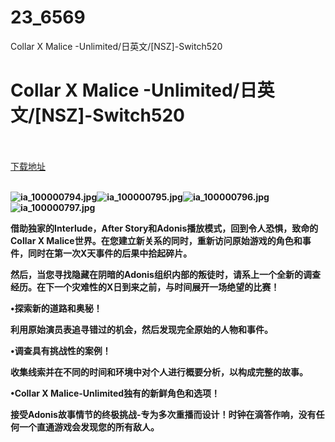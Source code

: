 # 23_6569
Collar X Malice -Unlimited/日英文/[NSZ]-Switch520
# Collar X Malice -Unlimited/日英文/[NSZ]-Switch520
 <br/></br>
[下载地址](https://www.switch520.cc/article/6569 "下载地址")
<br/></br>

<p><span><strong><img src="https://ddcdn.jd.com/ddimg/jfs/t1/131268/4/11595/61511/5f7b0624E5da0b94c/2b6bfe024d1bb480.jpg" alt="ia_100000794.jpg" title="ia_100000794.jpg"><img src="https://ddcdn.jd.com/ddimg/jfs/t1/129997/3/11312/55698/5f7b0626Eeb5afc20/2718031cd6d1943e.jpg" alt="ia_100000795.jpg" title="ia_100000795.jpg"><img src="https://ddcdn.jd.com/ddimg/jfs/t1/147390/3/9943/61860/5f7b0626Eba818090/39ee29e654b269c5.jpg" alt="ia_100000796.jpg" title="ia_100000796.jpg"><img src="https://ddcdn.jd.com/ddimg/jfs/t1/127091/33/13957/65108/5f7b0626E952a3728/f706e0d52d886fcb.jpg" alt="ia_100000797.jpg" title="ia_100000797.jpg"> &nbsp;<br></strong></span></p>
<p></p>
<p><span><strong>借助独家的Interlude，After Story和Adonis播放模式，回到令人恐惧，致命的Collar X Malice世界。在您建立新关系的同时，重新访问原始游戏的角色和事件，同时在第一次X天事件的后果中拾起碎片。</strong></span></p>
<p></p>
<p><span><strong>然后，当您寻找隐藏在阴暗的Adonis组织内部的叛徒时，请系上一个全新的调查经历。在下一个灾难性的X日到来之前，与时间展开一场绝望的比赛！</strong></span></p>
<p></p>
<p><span><strong>•探索新的道路和奥秘！</strong></span></p>
<p><span><strong>利用原始演员表追寻错过的机会，然后发现完全原始的人物和事件。</strong></span></p>
<p></p>
<p><span><strong>•调查具有挑战性的案例！</strong></span></p>
<p><span><strong>收集线索并在不同的时间和环境中对个人进行概要分析，以构成完整的故事。</strong></span></p>
<p></p>
<p><span><strong>•Collar X Malice-Unlimited独有的新鲜角色和选项！</strong></span></p>
<p></p>
<p><span><strong>接受Adonis故事情节的终极挑战-专为多次重播而设计！时钟在滴答作响，没有任何一个直通游戏会发现您的所有敌人。</strong></span></p>
<p></p>
